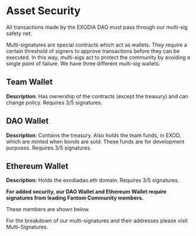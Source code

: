 # Asset Security

All transactions made by the EXODIA DAO must pass through our multi-sig safety net.

Multi-signatures are special contracts which act as wallets. They require a certain threshold of signers to approve transactions before they can be executed. In this way, multi-sigs act to protect the community by avoiding a single point of failure.
We have three different multi-sig wallets.

## Team Wallet

**Description**: Has ownership of the contracts (except the treasury) and can change policy. Requires 3/5 signatures.

## DAO Wallet

**Description**: Contains the treasury. Also holds the team funds, in EXOD, which are minted when bonds are sold. These funds are for development purposes. Requires 3/5 signatures.

## Ethereum Wallet

**Description**: Holds the exodiadao.eth domain. Requires 3/5 signatures.

**For added security, our DAO Wallet and Ethereum Wallet require signatures from leading Fantom Community members.**

These members are shown below.

For the breakdown of our multi-signatures and their addresses please visit Multi-Signatures.

[](<../.gitbook/assets/ms.png>)
